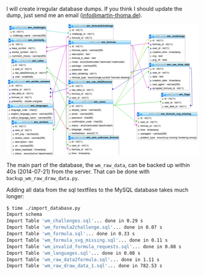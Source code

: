 I will create irregular database dumps. If you think I should update the
dump, just send me an email (info@martin-thoma.de).

![A visual overview over the database](https://raw.githubusercontent.com/MartinThoma/write-math/master/database/big-picture-database.png)

The main part of the database, the `wm_raw_data`, can be backed up within 40s
(2014-07-21) from the server. That can be done with `backup_wm_raw_draw_data.py`.

Adding all data from the sql textfiles to the MySQL database takes much longer:

```bash
$ time ./import_database.py 
Import schema
Import Table 'wm_challenges.sql'... done in 0.29 s
Import Table 'wm_formula2challenge.sql'... done in 0.07 s
Import Table 'wm_formula.sql'... done in 0.33 s
Import Table 'wm_formula_svg_missing.sql'... done in 0.11 s
Import Table 'wm_invalid_formula_requests.sql'... done in 0.08 s
Import Table 'wm_languages.sql'... done in 0.08 s
Import Table 'wm_raw_data2formula.sql'... done in 1.11 s
Import Table 'wm_raw_draw_data_1.sql'... done in 782.53 s

```